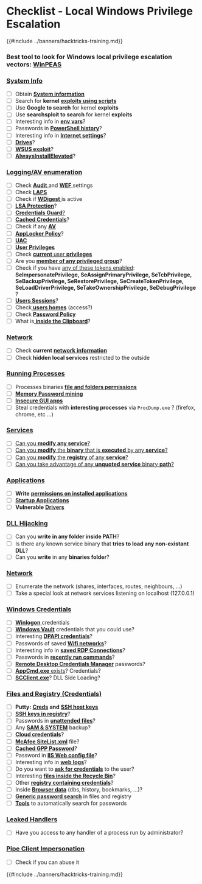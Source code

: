 # Checklist - Local Windows Privilege Escalation

{{#include ../banners/hacktricks-training.md}}

### **Best tool to look for Windows local privilege escalation vectors:** [**WinPEAS**](https://github.com/carlospolop/privilege-escalation-awesome-scripts-suite/tree/master/winPEAS)

### [System Info](windows-local-privilege-escalation/#system-info)

- [ ] Obtain [**System information**](windows-local-privilege-escalation/#system-info)
- [ ] Search for **kernel** [**exploits using scripts**](windows-local-privilege-escalation/#version-exploits)
- [ ] Use **Google to search** for kernel **exploits**
- [ ] Use **searchsploit to search** for kernel **exploits**
- [ ] Interesting info in [**env vars**](windows-local-privilege-escalation/#environment)?
- [ ] Passwords in [**PowerShell history**](windows-local-privilege-escalation/#powershell-history)?
- [ ] Interesting info in [**Internet settings**](windows-local-privilege-escalation/#internet-settings)?
- [ ] [**Drives**](windows-local-privilege-escalation/#drives)?
- [ ] [**WSUS exploit**](windows-local-privilege-escalation/#wsus)?
- [ ] [**AlwaysInstallElevated**](windows-local-privilege-escalation/#alwaysinstallelevated)?

### [Logging/AV enumeration](windows-local-privilege-escalation/#enumeration)

- [ ] Check [**Audit** ](windows-local-privilege-escalation/#audit-settings)and [**WEF** ](windows-local-privilege-escalation/#wef)settings
- [ ] Check [**LAPS**](windows-local-privilege-escalation/#laps)
- [ ] Check if [**WDigest** ](windows-local-privilege-escalation/#wdigest)is active
- [ ] [**LSA Protection**](windows-local-privilege-escalation/#lsa-protection)?
- [ ] [**Credentials Guard**](windows-local-privilege-escalation/#credentials-guard)[?](windows-local-privilege-escalation/#cached-credentials)
- [ ] [**Cached Credentials**](windows-local-privilege-escalation/#cached-credentials)?
- [ ] Check if any [**AV**](https://github.com/carlospolop/hacktricks/blob/master/windows-hardening/windows-av-bypass/README.md)
- [ ] [**AppLocker Policy**](https://github.com/carlospolop/hacktricks/blob/master/windows-hardening/authentication-credentials-uac-and-efs/README.md#applocker-policy)?
- [ ] [**UAC**](https://github.com/carlospolop/hacktricks/blob/master/windows-hardening/authentication-credentials-uac-and-efs/uac-user-account-control/README.md)
- [ ] [**User Privileges**](windows-local-privilege-escalation/#users-and-groups)
- [ ] Check [**current** user **privileges**](windows-local-privilege-escalation/#users-and-groups)
- [ ] Are you [**member of any privileged group**](windows-local-privilege-escalation/#privileged-groups)?
- [ ] Check if you have [any of these tokens enabled](windows-local-privilege-escalation/#token-manipulation): **SeImpersonatePrivilege, SeAssignPrimaryPrivilege, SeTcbPrivilege, SeBackupPrivilege, SeRestorePrivilege, SeCreateTokenPrivilege, SeLoadDriverPrivilege, SeTakeOwnershipPrivilege, SeDebugPrivilege** ?
- [ ] [**Users Sessions**](windows-local-privilege-escalation/#logged-users-sessions)?
- [ ] Check[ **users homes**](windows-local-privilege-escalation/#home-folders) (access?)
- [ ] Check [**Password Policy**](windows-local-privilege-escalation/#password-policy)
- [ ] What is[ **inside the Clipboard**](windows-local-privilege-escalation/#get-the-content-of-the-clipboard)?

### [Network](windows-local-privilege-escalation/#network)

- [ ] Check **current** [**network** **information**](windows-local-privilege-escalation/#network)
- [ ] Check **hidden local services** restricted to the outside

### [Running Processes](windows-local-privilege-escalation/#running-processes)

- [ ] Processes binaries [**file and folders permissions**](windows-local-privilege-escalation/#file-and-folder-permissions)
- [ ] [**Memory Password mining**](windows-local-privilege-escalation/#memory-password-mining)
- [ ] [**Insecure GUI apps**](windows-local-privilege-escalation/#insecure-gui-apps)
- [ ] Steal credentials with **interesting processes** via `ProcDump.exe` ? (firefox, chrome, etc ...)

### [Services](windows-local-privilege-escalation/#services)

- [ ] [Can you **modify any service**?](windows-local-privilege-escalation/#permissions)
- [ ] [Can you **modify** the **binary** that is **executed** by any **service**?](windows-local-privilege-escalation/#modify-service-binary-path)
- [ ] [Can you **modify** the **registry** of any **service**?](windows-local-privilege-escalation/#services-registry-modify-permissions)
- [ ] [Can you take advantage of any **unquoted service** binary **path**?](windows-local-privilege-escalation/#unquoted-service-paths)

### [**Applications**](windows-local-privilege-escalation/#applications)

- [ ] **Write** [**permissions on installed applications**](windows-local-privilege-escalation/#write-permissions)
- [ ] [**Startup Applications**](windows-local-privilege-escalation/#run-at-startup)
- [ ] **Vulnerable** [**Drivers**](windows-local-privilege-escalation/#drivers)

### [DLL Hijacking](windows-local-privilege-escalation/#path-dll-hijacking)

- [ ] Can you **write in any folder inside PATH**?
- [ ] Is there any known service binary that **tries to load any non-existant DLL**?
- [ ] Can you **write** in any **binaries folder**?

### [Network](windows-local-privilege-escalation/#network)

- [ ] Enumerate the network (shares, interfaces, routes, neighbours, ...)
- [ ] Take a special look at network services listening on localhost (127.0.0.1)

### [Windows Credentials](windows-local-privilege-escalation/#windows-credentials)

- [ ] [**Winlogon** ](windows-local-privilege-escalation/#winlogon-credentials)credentials
- [ ] [**Windows Vault**](windows-local-privilege-escalation/#credentials-manager-windows-vault) credentials that you could use?
- [ ] Interesting [**DPAPI credentials**](windows-local-privilege-escalation/#dpapi)?
- [ ] Passwords of saved [**Wifi networks**](windows-local-privilege-escalation/#wifi)?
- [ ] Interesting info in [**saved RDP Connections**](windows-local-privilege-escalation/#saved-rdp-connections)?
- [ ] Passwords in [**recently run commands**](windows-local-privilege-escalation/#recently-run-commands)?
- [ ] [**Remote Desktop Credentials Manager**](windows-local-privilege-escalation/#remote-desktop-credential-manager) passwords?
- [ ] [**AppCmd.exe** exists](windows-local-privilege-escalation/#appcmd-exe)? Credentials?
- [ ] [**SCClient.exe**](windows-local-privilege-escalation/#scclient-sccm)? DLL Side Loading?

### [Files and Registry (Credentials)](windows-local-privilege-escalation/#files-and-registry-credentials)

- [ ] **Putty:** [**Creds**](windows-local-privilege-escalation/#putty-creds) **and** [**SSH host keys**](windows-local-privilege-escalation/#putty-ssh-host-keys)
- [ ] [**SSH keys in registry**](windows-local-privilege-escalation/#ssh-keys-in-registry)?
- [ ] Passwords in [**unattended files**](windows-local-privilege-escalation/#unattended-files)?
- [ ] Any [**SAM & SYSTEM**](windows-local-privilege-escalation/#sam-and-system-backups) backup?
- [ ] [**Cloud credentials**](windows-local-privilege-escalation/#cloud-credentials)?
- [ ] [**McAfee SiteList.xml**](windows-local-privilege-escalation/#mcafee-sitelist.xml) file?
- [ ] [**Cached GPP Password**](windows-local-privilege-escalation/#cached-gpp-pasword)?
- [ ] Password in [**IIS Web config file**](windows-local-privilege-escalation/#iis-web-config)?
- [ ] Interesting info in [**web** **logs**](windows-local-privilege-escalation/#logs)?
- [ ] Do you want to [**ask for credentials**](windows-local-privilege-escalation/#ask-for-credentials) to the user?
- [ ] Interesting [**files inside the Recycle Bin**](windows-local-privilege-escalation/#credentials-in-the-recyclebin)?
- [ ] Other [**registry containing credentials**](windows-local-privilege-escalation/#inside-the-registry)?
- [ ] Inside [**Browser data**](windows-local-privilege-escalation/#browsers-history) (dbs, history, bookmarks, ...)?
- [ ] [**Generic password search**](windows-local-privilege-escalation/#generic-password-search-in-files-and-registry) in files and registry
- [ ] [**Tools**](windows-local-privilege-escalation/#tools-that-search-for-passwords) to automatically search for passwords

### [Leaked Handlers](windows-local-privilege-escalation/#leaked-handlers)

- [ ] Have you access to any handler of a process run by administrator?

### [Pipe Client Impersonation](windows-local-privilege-escalation/#named-pipe-client-impersonation)

- [ ] Check if you can abuse it

{{#include ../banners/hacktricks-training.md}}


